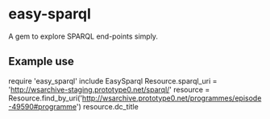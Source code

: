 easy-sparql
===========

A gem to explore SPARQL end-points simply.

Example use
-----------

  require 'easy\_sparql'
  include EasySparql
  Resource.sparql\_uri = 'http://wsarchive-staging.prototype0.net/sparql/'
  resource = Resource.find\_by\_uri('http://wsarchive.prototype0.net/programmes/episode-49590#programme')
  resource.dc\_title
